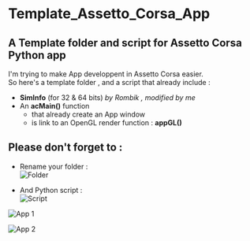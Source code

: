 # Template_Assetto_Corsa_App
## A Template folder and script for Assetto Corsa Python app



I'm trying to make App developpent in Assetto Corsa easier.<br/>
So here's a template folder , and a script that already include :
* __SimInfo__ (for 32 & 64 bits) *by Rombik , modified by me*
* An __acMain()__ function
    * that already create an App window
    * is link to an OpenGL render function : __appGL()__

## Please don't forget to :
* Rename your folder :<br/>
![Folder](https://i.imgur.com/sMNVxlr.jpg)

* And Python script :<br/>
![Script](https://i.imgur.com/jO1YyXB.jpg)

![App 1](https://i.imgur.com/gbKNOsy.jpg)

![App 2](https://i.imgur.com/oIOAOvy.jpg)
